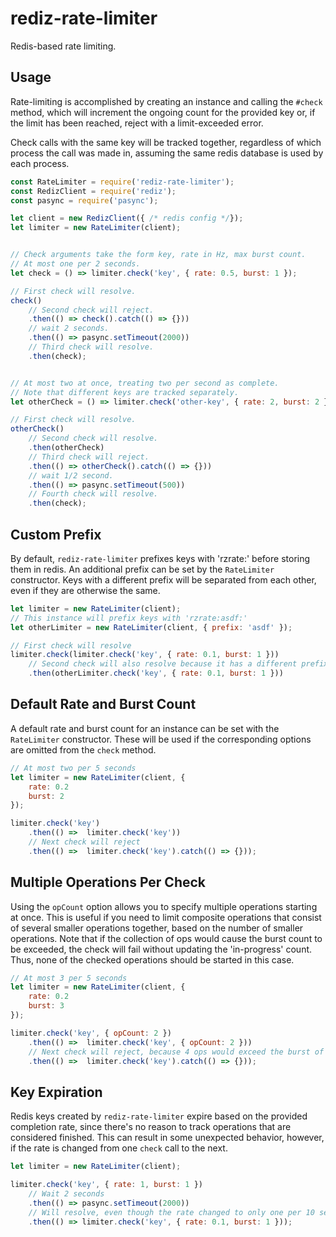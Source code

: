 # rediz-rate-limiter

Redis-based rate limiting.

## Usage
Rate-limiting is accomplished by creating an instance and calling the `#check`
method, which will increment the ongoing count for the provided key or, if
the limit has been reached, reject with a limit-exceeded error.

Check calls with the same key will be tracked together, regardless of which
process the call was made in, assuming the same redis database is used by
each process.

```js
const RateLimiter = require('rediz-rate-limiter');
const RedizClient = require('rediz');
const pasync = require('pasync');

let client = new RedizClient({ /* redis config */});
let limiter = new RateLimiter(client);


// Check arguments take the form key, rate in Hz, max burst count.
// At most one per 2 seconds.
let check = () => limiter.check('key', { rate: 0.5, burst: 1 });

// First check will resolve.
check()
	// Second check will reject.
	.then(() => check().catch(() => {}))
	// wait 2 seconds.
	.then(() => pasync.setTimeout(2000))
	// Third check will resolve.
	.then(check);


// At most two at once, treating two per second as complete.
// Note that different keys are tracked separately.
let otherCheck = () => limiter.check('other-key', { rate: 2, burst: 2 });

// First check will resolve.
otherCheck()
	// Second check will resolve.
	.then(otherCheck)
	// Third check will reject.
	.then(() => otherCheck().catch(() => {}))
	// wait 1/2 second.
	.then(() => pasync.setTimeout(500))
	// Fourth check will resolve.
	.then(check);
```

## Custom Prefix
By default, `rediz-rate-limiter` prefixes keys with 'rzrate:' before storing
them in redis. An additional prefix can be set by the `RateLimiter` constructor.
Keys with a different prefix will be separated from each other, even if they
are otherwise the same.

```js
let limiter = new RateLimiter(client);
// This instance will prefix keys with 'rzrate:asdf:'
let otherLimiter = new RateLimiter(client, { prefix: 'asdf' });

// First check will resolve
limiter.check(limiter.check('key', { rate: 0.1, burst: 1 }))
	// Second check will also resolve because it has a different prefix.
	.then(otherLimiter.check('key', { rate: 0.1, burst: 1 }))

```

## Default Rate and Burst Count
A default rate and burst count for an instance can be set with the `RateLimiter`
constructor. These will be used if the corresponding options are omitted from
the `check` method.

```js
// At most two per 5 seconds
let limiter = new RateLimiter(client, {
	rate: 0.2
	burst: 2
});

limiter.check('key')
	.then(() =>  limiter.check('key'))
	// Next check will reject
	.then(() =>  limiter.check('key').catch(() => {}));
```

## Multiple Operations Per Check
Using the `opCount` option allows you to specify multiple operations starting
at once. This is useful if you need to limit composite operations that consist
of several smaller operations together, based on the number of smaller
operations. Note that if the collection of ops would cause the burst count to
be exceeded, the check will fail without updating the 'in-progress' count. Thus,
none of the checked operations should be started in this case.

```js
// At most 3 per 5 seconds
let limiter = new RateLimiter(client, {
	rate: 0.2
	burst: 3
});

limiter.check('key', { opCount: 2 })
	.then(() =>  limiter.check('key', { opCount: 2 }))
	// Next check will reject, because 4 ops would exceed the burst of 3.
	.then(() =>  limiter.check('key').catch(() => {}));
```


## Key Expiration
Redis keys created by `rediz-rate-limiter` expire based on the provided
completion rate, since there's no reason to track operations that are
considered finished. This can result in some unexpected behavior, however, if
the rate is changed from one `check` call to the next.

```js
let limiter = new RateLimiter(client);

limiter.check('key', { rate: 1, burst: 1 })
	// Wait 2 seconds
	.then(() => pasync.setTimeout(2000))
	// Will resolve, even though the rate changed to only one per 10 seconds.
	.then(() => limiter.check('key', { rate: 0.1, burst: 1 }));
```
